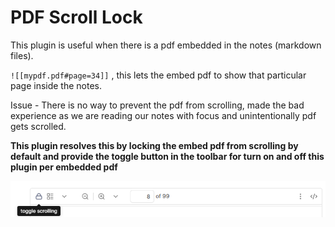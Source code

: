 # PDF Scroll Lock

This plugin is useful when there is a pdf embedded in the notes (markdown files).

`![[mypdf.pdf#page=34]]` , this lets the embed pdf to show that particular page inside the notes.

Issue - There is no way to prevent the pdf from scrolling, made the bad experience as we are reading our notes with focus and unintentionally pdf gets scrolled.

**This plugin resolves this by locking the embed pdf from scrolling by default and provide the toggle button in the toolbar for turn on and off this plugin per embedded pdf**

![embedded pdf toolbar image](embed-pdf-toolbar.png)
